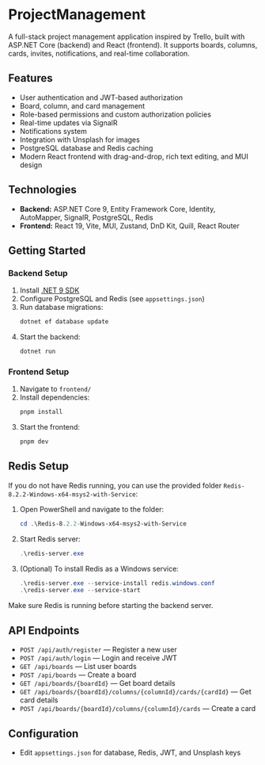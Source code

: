# ProjectManagement

A full-stack project management application inspired by Trello, built with ASP.NET Core (backend) and React (frontend). It supports boards, columns, cards, invites, notifications, and real-time collaboration.

## Features
- User authentication and JWT-based authorization
- Board, column, and card management
- Role-based permissions and custom authorization policies
- Real-time updates via SignalR
- Notifications system
- Integration with Unsplash for images
- PostgreSQL database and Redis caching
- Modern React frontend with drag-and-drop, rich text editing, and MUI design

## Technologies
- **Backend:** ASP.NET Core 9, Entity Framework Core, Identity, AutoMapper, SignalR, PostgreSQL, Redis
- **Frontend:** React 19, Vite, MUI, Zustand, DnD Kit, Quill, React Router

## Getting Started

### Backend Setup
1. Install [.NET 9 SDK](https://dotnet.microsoft.com/download/dotnet/9.0)
2. Configure PostgreSQL and Redis (see `appsettings.json`)
3. Run database migrations:
   ```powershell
   dotnet ef database update
   ```
4. Start the backend:
   ```powershell
   dotnet run
   ```

### Frontend Setup
1. Navigate to `frontend/`
2. Install dependencies:
   ```powershell
   pnpm install
   ```
3. Start the frontend:
   ```powershell
   pnpm dev
   ```

## Redis Setup
If you do not have Redis running, you can use the provided folder `Redis-8.2.2-Windows-x64-msys2-with-Service`:

1. Open PowerShell and navigate to the folder:
   ```powershell
   cd .\Redis-8.2.2-Windows-x64-msys2-with-Service
   ```
2. Start Redis server:
   ```powershell
   .\redis-server.exe
   ```
3. (Optional) To install Redis as a Windows service:
   ```powershell
   .\redis-server.exe --service-install redis.windows.conf
   .\redis-server.exe --service-start
   ```

Make sure Redis is running before starting the backend server.

## API Endpoints
- `POST /api/auth/register` — Register a new user
- `POST /api/auth/login` — Login and receive JWT
- `GET /api/boards` — List user boards
- `POST /api/boards` — Create a board
- `GET /api/boards/{boardId}` — Get board details
- `GET /api/boards/{boardId}/columns/{columnId}/cards/{cardId}` — Get card details
- `POST /api/boards/{boardId}/columns/{columnId}/cards` — Create a card

## Configuration
- Edit `appsettings.json` for database, Redis, JWT, and Unsplash keys
